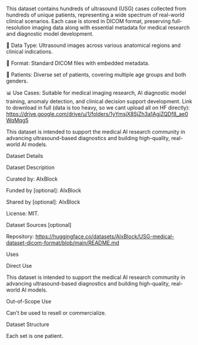 This dataset contains hundreds of ultrasound (USG) cases collected from hundreds of unique patients, representing a wide spectrum of real-world clinical scenarios. Each case is stored in DICOM format, preserving full-resolution imaging data along with essential metadata for medical research and diagnostic model development.

🏥 Data Type: Ultrasound images across various anatomical regions and clinical indications.

📁 Format: Standard DICOM files with embedded metadata.

👥 Patients: Diverse set of patients, covering multiple age groups and both genders.

📊 Use Cases: Suitable for medical imaging research, AI diagnostic model training, anomaly detection, and clinical decision support development. Link to download in full (data is too heavy, so we cant upload all on HF directly): https://drive.google.com/drive/u/1/folders/1yYmsjX8SjZh3a1AgjZQDf8_ae0WqMqg5

This dataset is intended to support the medical AI research community in advancing ultrasound-based diagnostics and building high-quality, real-world AI models.

Dataset Details

Dataset Description

Curated by: AIxBlock

Funded by [optional]: AIxBlock

Shared by [optional]: AIxBlock

License: MIT.

Dataset Sources [optional]

Repository: https://huggingface.co/datasets/AIxBlock/USG-medical-dataset-dicom-format/blob/main/README.md 

Uses

Direct Use

This dataset is intended to support the medical AI research community in advancing ultrasound-based diagnostics and building high-quality, 
real-world AI models.

Out-of-Scope Use

Can't be used to resell or commercialize.

Dataset Structure

Each set is one patient.
